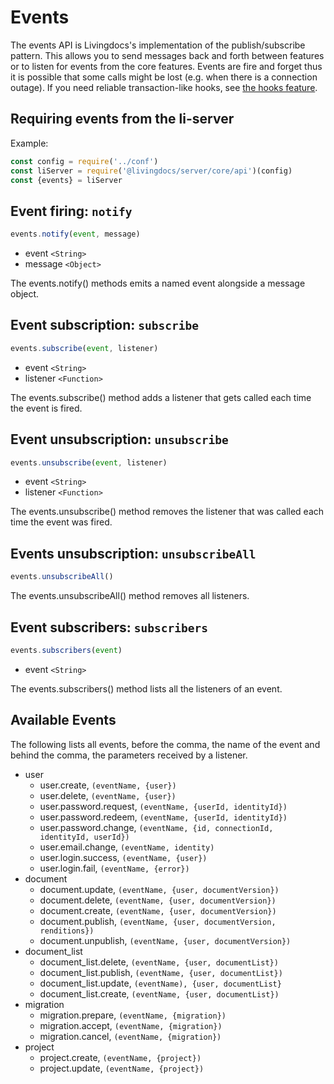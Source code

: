# Events

The events API is Livingdocs's implementation of the publish/subscribe pattern. This allows you to send messages back and forth between features or to listen for events from the core features. Events are fire and forget thus it is possible that some calls might be lost \(e.g. when there is a connection outage\). If you need reliable transaction-like hooks, see [the hooks feature](hooks.md).

## Requiring events from the li-server

Example:

```javascript
const config = require('../conf')
const liServer = require('@livingdocs/server/core/api')(config)
const {events} = liServer
```

## Event firing: `notify`

```javascript
events.notify(event, message)
```

* event `<String>`
* message `<Object>`

The events.notify\(\) methods emits a named event alongside a message object.

## Event subscription: `subscribe`

```javascript
events.subscribe(event, listener)
```

* event `<String>`
* listener `<Function>`

The events.subscribe\(\) method adds a listener that gets called each time the event is fired.

## Event unsubscription: `unsubscribe`

```javascript
events.unsubscribe(event, listener)
```

* event `<String>`
* listener `<Function>`

The events.unsubscribe\(\) method removes the listener that was called each time the event was fired.

## Events unsubscription: `unsubscribeAll`

```javascript
events.unsubscribeAll()
```

The events.unsubscribeAll\(\) method removes all listeners.

## Event subscribers: `subscribers`

```javascript
events.subscribers(event)
```

* event `<String>`

The events.subscribers\(\) method lists all the listeners of an event.

## Available Events

The following lists all events, before the comma, the name of the event and behind the comma, the parameters received by a listener.

* user
  * user.create, `(eventName, {user})`
  * user.delete, `(eventName, {user})`
  * user.password.request, `(eventName, {userId, identityId})`
  * user.password.redeem, `(eventName, {userId, identityId})`
  * user.password.change, `(eventName, {id, connectionId, identityId, userId})`
  * user.email.change, `(eventName, identity)`
  * user.login.success, `(eventName, {user})`
  * user.login.fail, `(eventName, {error})`
* document
  * document.update, `(eventName, {user, documentVersion})`
  * document.delete, `(eventName, {user, documentVersion})`
  * document.create, `(eventName, {user, documentVersion})`
  * document.publish, `(eventName, {user, documentVersion, renditions})`
  * document.unpublish, `(eventName, {user, documentVersion})`
* document\_list
  * document\_list.delete, `(eventName, {user, documentList})`
  * document\_list.publish, `(eventName, {user, documentList})`
  * document\_list.update, `(eventName), {user, documentList}`
  * document\_list.create, `(eventName, {user, documentList})`
* migration
  * migration.prepare, `(eventName, {migration})`
  * migration.accept, `(eventName, {migration})`
  * migration.cancel, `(eventName, {migration})`
* project
  * project.create, `(eventName, {project})`
  * project.update, `(eventName, {project})`

